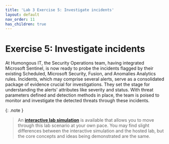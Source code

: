 ```yaml
---
title: 'Lab 3 Exercise 5: Investigate incidents'
layout: default
nav_order: 11
has_children: true
---
```


# Exercise 5: Investigate incidents

At Humongous IT, the Security Operations team, having integrated Microsoft Sentinel, is now ready to probe the incidents flagged by their existing Scheduled, Microsoft Security, Fusion, and Anomalies Analytics rules. Incidents, which may comprise several alerts, serve as a consolidated package of evidence crucial for investigations. They set the stage for understanding the alerts' attributes like severity and status. With threat parameters defined and detection methods in place, the team is poised to monitor and investigate the detected threats through these incidents.

{: .note }
> An **[interactive lab simulation](https://mslabs.cloudguides.com/guides/SC-200%20Lab%20Simulation%20-%20Investigate%20incidents)** is available that allows you to move through this lab scenario at your own pace. You may find slight differences between the interactive simulation and the hosted lab, but the core concepts and ideas being demonstrated are the same. 
